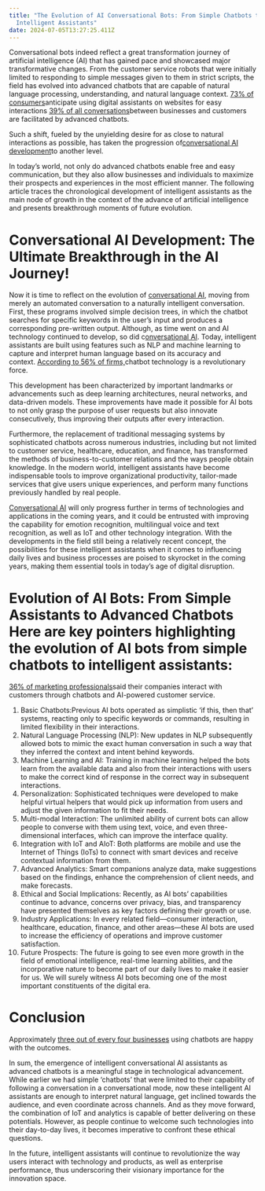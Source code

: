```yaml
---
title: "The Evolution of AI Conversational Bots: From Simple Chatbots to
  Intelligent Assistants"
date: 2024-07-05T13:27:25.411Z
---
```

Conversational bots indeed reflect a great transformation journey of artificial intelligence (AI) that has gained pace and showcased major transformative changes. From the customer service robots that were initially limited to responding to simple messages given to them in strict scripts, the field has evolved into advanced chatbots that are capable of natural language processing, understanding, and natural language context. [73% of consumers](https://masterofcode.com/blog/chatbot-statistics#:~:text=Chatbot%20Adoption%20Stats%3A&text=In%202022%2C%2088%25%20of%20users,chatbots%20within%20one%20chat%20session.)anticipate using digital assistants on websites for easy interactions [39% of all conversations](https://masterofcode.com/blog/chatbot-statistics#:~:text=Chatbot%20Adoption%20Stats%3A&text=In%202022%2C%2088%25%20of%20users,chatbots%20within%20one%20chat%20session.)between businesses and customers are facilitated by advanced chatbots.

Such a shift, fueled by the unyielding desire for as close to natural interactions as possible, has taken the progression of[conversational AI development](https://primathon.in/solutions/ai-chatbot)to another level. 

In today’s world, not only do advanced chatbots enable free and easy communication, but they also allow businesses and individuals to maximize their prospects and experiences in the most efficient manner. The following article traces the chronological development of intelligent assistants as the main node of growth in the context of the advance of artificial intelligence and presents breakthrough moments of future evolution.

# **Conversational AI Development: The Ultimate Breakthrough in the AI Journey!** 

Now it is time to reflect on the evolution of [conversational AI](https://primathon.in/solutions/ai-chatbot), moving from merely an automated conversation to a naturally intelligent conversation. First, these programs involved simple decision trees, in which the chatbot searches for specific keywords in the user’s input and produces a corresponding pre-written output. Although, as time went on and AI technology continued to develop, so did c[onversational AI](https://primathon.in/solutions/ai-chatbot). Today, intelligent assistants are built using features such as NLP and machine learning to capture and interpret human language based on its accuracy and context. [According to 56% of firms,](https://masterofcode.com/blog/chatbot-statistics#:~:text=Chatbot%20Adoption%20Stats%3A&text=In%202022%2C%2088%25%20of%20users,chatbots%20within%20one%20chat%20session.)chatbot technology is a revolutionary force.

This development has been characterized by important landmarks or advancements such as deep learning architectures, neural networks, and data-driven models. These improvements have made it possible for AI bots to not only grasp the purpose of user requests but also innovate consecutively, thus improving their outputs after every interaction.

Furthermore, the replacement of traditional messaging systems by sophisticated chatbots across numerous industries, including but not limited to customer service, healthcare, education, and finance, has transformed the methods of business-to-customer relations and the ways people obtain knowledge. In the modern world, intelligent assistants have become indispensable tools to improve organizational productivity, tailor-made services that give users unique experiences, and perform many functions previously handled by real people.

[Conversational AI](https://primathon.in/solutions/ai-chatbot) will only progress further in terms of technologies and applications in the coming years, and it could be entrusted with improving the capability for emotion recognition, multilingual voice and text recognition, as well as IoT and other technology integration. With the developments in the field still being a relatively recent concept, the possibilities for these intelligent assistants when it comes to influencing daily lives and business processes are poised to skyrocket in the coming years, making them essential tools in today’s age of digital disruption.

# **Evolution of AI Bots: From Simple Assistants to Advanced Chatbots** Here are key pointers highlighting the evolution of AI bots from simple chatbots to intelligent assistants: 

[36% of marketing professionals](https://backlinko.com/chatbot-stats)said their companies interact with customers through chatbots and AI-powered customer service. 

1. Basic Chatbots:Previous AI bots operated as simplistic ‘if this, then that’ systems, reacting only to specific keywords or commands, resulting in limited flexibility in their interactions.
2. Natural Language Processing (NLP): New updates in NLP subsequently allowed bots to mimic the exact human conversation in such a way that they inferred the context and intent behind keywords.
3. Machine Learning and AI: Training in machine learning helped the bots learn from the available data and also from their interactions with users to make the correct kind of response in the correct way in subsequent interactions.
4. Personalization: Sophisticated techniques were developed to make helpful virtual helpers that would pick up information from users and adjust the given information to fit their needs.
5. Multi-modal Interaction: The unlimited ability of current bots can allow people to converse with them using text, voice, and even three-dimensional interfaces, which can improve the interface quality.
6. Integration with IoT and AIoT: Both platforms are mobile and use the Internet of Things (IoTs) to connect with smart devices and receive contextual information from them.
7. Advanced Analytics: Smart companions analyze data, make suggestions based on the findings, enhance the comprehension of client needs, and make forecasts.
8. Ethical and Social Implications: Recently, as AI bots’ capabilities continue to advance, concerns over privacy, bias, and transparency have presented themselves as key factors defining their growth or use.
9. Industry Applications: In every related field—consumer interaction, healthcare, education, finance, and other areas—these AI bots are used to increase the efficiency of operations and improve customer satisfaction.
10. Future Prospects: The future is going to see even more growth in the field of emotional intelligence, real-time learning abilities, and the incorporative nature to become part of our daily lives to make it easier for us. We will surely witness AI bots becoming one of the most important constituents of the digital era.

# **Conclusion**

Approximately [three out of every four businesses](https://www.tidio.com/blog/chatbot-statistics/) using chatbots are happy with the outcomes.

In sum, the emergence of intelligent conversational AI assistants as advanced chatbots is a meaningful stage in technological advancement. While earlier we had simple ‘chatbots’ that were limited to their capability of following a conversation in a conversational mode, now these intelligent AI assistants are enough to interpret natural language, get inclined towards the audience, and even coordinate across channels. And as they move forward, the combination of IoT and analytics is capable of better delivering on these potentials. However, as people continue to welcome such technologies into their day-to-day lives, it becomes imperative to confront these ethical questions.

In the future, intelligent assistants will continue to revolutionize the way users interact with technology and products, as well as enterprise performance, thus underscoring their visionary importance for the innovation space.